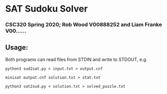 # SAT Sudoku Solver
### CSC320 Spring 2020; Rob Wood V00888252 and Liam Franke V00......

## Usage:
Both programs can read files from STDIN and write to STDOUT, e.g.

`python3 sud2sat.py < input.txt > output.cnf`

`minisat output.cnf solution.txt > stat.txt`

`python3 sat2sud.py < solution.txt > solved_puzzle.txt`
